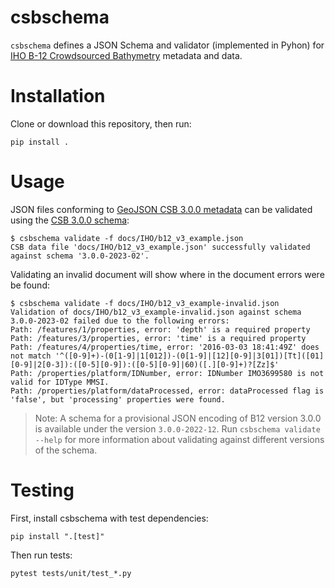 # csbschema

`csbschema` defines a JSON Schema and validator (implemented in Pyhon) for 
[IHO B-12 Crowdsourced Bathymetry](https://iho.int/uploads/user/pubs/Drafts/CSB-Guidance_Document-Edition_3.0.pdf) 
metadata and data.

# Installation
Clone or download this repository, then run:
```shell
pip install .
```

# Usage
JSON files conforming to [GeoJSON CSB 3.0.0 metadata](docs/IHO/CSB-Guidance_Document-Edition_3.0.pdf) 
can be validated using the [CSB 3.0.0 schema](csbschema/data/CSB-schema-3_0_0-2023-02.json):
```shell
$ csbschema validate -f docs/IHO/b12_v3_example.json
CSB data file 'docs/IHO/b12_v3_example.json' successfully validated against schema '3.0.0-2023-02'.
```

Validating an invalid document will show where in the document errors were be found:
```shell
$ csbschema validate -f docs/IHO/b12_v3_example-invalid.json 
Validation of docs/IHO/b12_v3_example-invalid.json against schema 3.0.0-2023-02 failed due to the following errors: 
Path: /features/1/properties, error: 'depth' is a required property
Path: /features/3/properties, error: 'time' is a required property
Path: /features/4/properties/time, error: '2016-03-03 18:41:49Z' does not match '^([0-9]+)-(0[1-9]|1[012])-(0[1-9]|[12][0-9]|3[01])[Tt]([01][0-9]|2[0-3]):([0-5][0-9]):([0-5][0-9]|60)([.][0-9]+)?[Zz]$'
Path: /properties/platform/IDNumber, error: IDNumber IMO3699580 is not valid for IDType MMSI.
Path: /properties/platform/dataProcessed, error: dataProcessed flag is 'false', but 'processing' properties were found.
```

> Note: A schema for a provisional JSON encoding of B12 version 3.0.0 is available under the version `3.0.0-2022-12`.
> Run `csbschema validate --help` for more information about validating against different versions of the schema.

# Testing
First, install csbschema with test dependencies:
```shell
pip install ".[test]"
```

Then run tests:
```shell
pytest tests/unit/test_*.py
```
